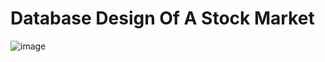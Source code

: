 # Database Design Of A Stock Market

![image](https://github.com/uthmanennie/stock-market-database-design/assets/159449534/836a2cbb-e9d2-4679-a5f3-3d7febd7a66c)
